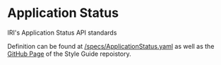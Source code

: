 # Application Status

IRI's Application Status API standards

Definition can be found at [/specs/ApplicationStatus.yaml](https://github.com/Insured-Retirement-Institute/Application-Status/blob/main/specs/ApplicationStatus.yaml) as well as the [GitHub Page](https://insured-retirement-institute.github.io/Style-Guide/) of the Style Guide repoistory.
